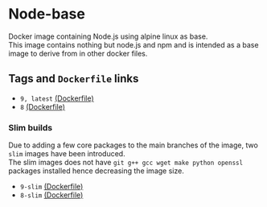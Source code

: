# Node-base

Docker image containing Node.js using alpine linux as base.  
This image contains nothing but node.js and npm and is intended as a base image to derive from in other docker files.

## Tags and `Dockerfile` links

* `9, latest` [(Dockerfile)](https://github.com/jitesoft/docker-node-base/blob/9/Dockerfile)
* `8` [(Dockerfile)](https://github.com/jitesoft/docker-node-base/blob/8/Dockerfile)

### Slim builds

Due to adding a few core packages to the main branches of the image, two `slim` images have been introduced.  
The slim images does not have `git g++ gcc wget make python openssl` packages installed hence decreasing the image size.

* `9-slim` [(Dockerfile)](https://github.com/jitesoft/docker-node-base/blob/9-slim/Dockerfile)
* `8-slim` [(Dockerfile)](https://github.com/jitesoft/docker-node-base/blob/8-slim/Dockerfile)
